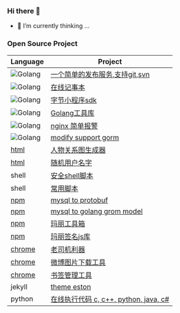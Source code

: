### Hi there 👋

- 🌱 I’m currently thinking ...
 
### Open Source Project

| Language | Project |
|-|-|  
| <img alt="Golang" src="https://img.shields.io/badge/-Golang-007d9c?style=flat-square&logo=go&logoColor=white" /> | [一个简单的发布服务,支持git,svn](https://github.com/cute-angelia/go-deploy-server) |
| <img alt="Golang" src="https://img.shields.io/badge/-Golang-007d9c?style=flat-square&logo=go&logoColor=white" /> | [在线记事本](https://github.com/cute-angelia/notepad-online) |
| <img alt="Golang" src="https://img.shields.io/badge/-Golang-007d9c?style=flat-square&logo=go&logoColor=white" /> | [字节小程序sdk](https://github.com/cute-angelia/bytedance-microapp) |
| <img alt="Golang" src="https://img.shields.io/badge/-Golang-007d9c?style=flat-square&logo=go&logoColor=white" /> | [Golang工具库](https://github.com/cute-angelia/go-utils) |
| <img alt="Golang" src="https://img.shields.io/badge/-Golang-007d9c?style=flat-square&logo=go&logoColor=white" /> | [nginx 简单报警](https://github.com/cute-angelia/go-nginx-alert) |
| <img alt="Golang" src="https://img.shields.io/badge/-Golang-007d9c?style=flat-square&logo=go&logoColor=white" /> | [modify support gorm](https://github.com/cute-angelia/gogo-protobuf) |  
| [html](https://img.shields.io/badge/-HTML5-E34F26?style=flat-square&logo=html5&logoColor=white) | [人物关系图生成器](https://github.com/cute-angelia/relation-chart) |
| [html](https://img.shields.io/badge/-HTML5-E34F26?style=flat-square&logo=html5&logoColor=white) | [随机用户名字](https://github.com/cute-angelia/game-name-generate) |
| shell | [安全shell脚本](https://github.com/cute-angelia/security_shell_script) |
| shell | [常用脚本](https://github.com/cute-angelia/shell) |
| [npm](https://img.shields.io/badge/-NPM-CB3837?style=flat-square&logo=npm&logoColor=white) | [mysql to protobuf](https://github.com/cute-angelia/mysql-protobuf) |
| [npm](https://img.shields.io/badge/-NPM-CB3837?style=flat-square&logo=npm&logoColor=white) | [mysql to golang grom model](https://github.com/cute-angelia/mysql-scheme-convert-golang-model) |
| [npm](https://img.shields.io/badge/-NPM-CB3837?style=flat-square&logo=npm&logoColor=white) | [玛丽工具箱](https://github.com/cute-angelia/mali-utils) |
| [npm](https://img.shields.io/badge/-NPM-CB3837?style=flat-square&logo=npm&logoColor=white) | [玛丽签名js库](https://github.com/cute-angelia/mali-secure) |
| [chrome](https://img.shields.io/badge/-chrome-FB542B?style=flat-square&logoColor=white) | [老司机利器](https://github.com/cute-angelia/chrome-blade) |
| [chrome](https://img.shields.io/badge/-chrome-FB542B?style=flat-square&logoColor=white) | [微博图片下载工具](https://github.com/cute-angelia/chrome-weibo-downloader) |
| [chrome](https://img.shields.io/badge/-chrome-FB542B?style=flat-square&logoColor=white) | [书签管理工具](https://github.com/cute-angelia/chrome-bookmark) |
| jekyll | [theme eston](https://github.com/cute-angelia/jekyll-theme-eston) |
| python | [在线执行代码 c, c++, python, java, c#](https://github.com/cute-angelia/online-compiler-code) |
 
